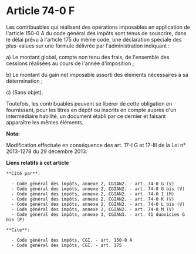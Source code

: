 # Article 74-0 F

Les contribuables qui réalisent des opérations imposables en application de l'article 150-0 A du code général des impôts sont
tenus de souscrire, dans le délai prévu à l'article 175 du même code, une déclaration spéciale des plus-values sur une
formule délivrée par l'administration indiquant : 

a) Le montant global, compte non tenu des frais, de l'ensemble des cessions réalisées au cours de l'année d'imposition ; 

b) Le montant du gain net imposable assorti des éléments nécessaires à sa détermination ; 

c) (Sans objet). 

Toutefois, les contribuables peuvent se libérer de cette obligation en fournissant, pour les titres en dépôt ou inscrits en
compte auprès d'un intermédiaire habilité, un document établi par ce dernier et faisant apparaître les mêmes éléments.

**Nota:**

Modification effectuée en conséquence des art. 17-I G et 17-III de la Loi n° 2013-1278 du 29 décembre 2013.

**Liens relatifs à cet article**

	**Cité par**:

	  - Code général des impôts, annexe 2, CGIAN2. - art. 74-0 G (V)
	  - Code général des impôts, annexe 2, CGIAN2. - art. 74-0 G bis (V)
	  - Code général des impôts, annexe 2, CGIAN2. - art. 74-0 I (M)
	  - Code général des impôts, annexe 2, CGIAN2. - art. 74-0 K (V)
	  - Code général des impôts, annexe 2, CGIAN2. - art. 74-0 L bis (V)
	  - Code général des impôts, annexe 2, CGIAN2. - art. 74-0 M (V)
	  - Code général des impôts, annexe 3, CGIAN3. - art. 41 duovicies G bis (P)

	**Cite**:

	  - Code général des impôts, CGI. - art. 150-0 A
	  - Code général des impôts, CGI. - art. 175
